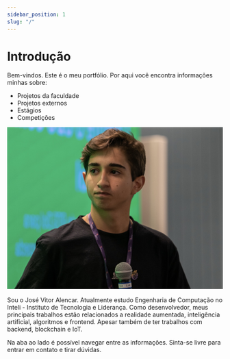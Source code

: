 ```yaml
---
sidebar_position: 1
slug: "/"
---
```


# Introdução

<!-- ![Perfil](../static/img/perfil.JPG) -->

Bem-vindos. Este é o meu portfólio. Por aqui você encontra informações minhas sobre: 
* Projetos da faculdade
* Projetos externos
* Estágios 
* Competições 

![Perfil](../static/img/perfil.JPG)

Sou o José Vitor Alencar. Atualmente estudo Engenharia de Computação no Inteli - Instituto de Tecnologia e Liderança. Como desenvolvedor, meus principais trabalhos estão relacionados a realidade aumentada, inteligência artificial, algoritmos e frontend. Apesar também de ter trabalhos com backend, blockchain e IoT. 

Na aba ao lado é possível navegar entre as informações. Sinta-se livre para entrar em contato e tirar dúvidas. 
